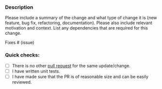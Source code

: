 ### Description

Please include a summary of the change and what type of change it is (new feature, bug fix, refactoring, documentation).
Please also include relevant motivation and context.
List any dependencies that are required for this change.

Fixes # (issue)

### Quick checks:

- [ ] There is no other [pull request](https://github.com/nickchomey/conduit-connector-surrealdb/pulls) for the same update/change.
- [ ] I have written unit tests.
- [ ] I have made sure that the PR is of reasonable size and can be easily reviewed.